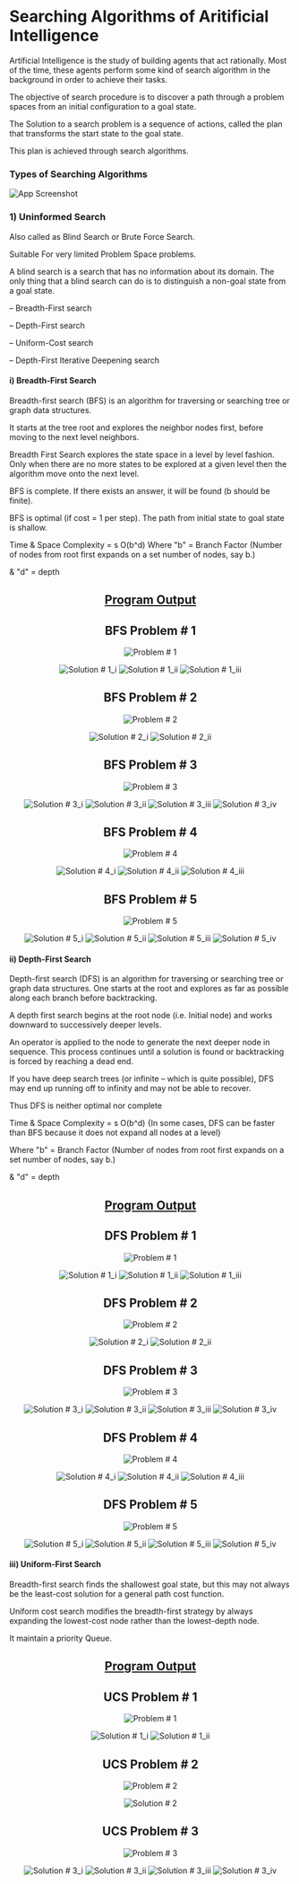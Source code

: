 
# Searching Algorithms of Aritificial Intelligence


Artificial Intelligence is the study of building agents that act rationally. Most of the time, these agents perform some kind of search algorithm in the background in order to achieve their tasks. 

The objective of search procedure is to discover a path through a problem
spaces from an initial configuration to a goal state.

The Solution to a search problem is a sequence of actions, called the plan that transforms the start state to the goal state.

This plan is achieved through search algorithms.
### Types of Searching Algorithms

![App Screenshot](https://cdncontribute.geeksforgeeks.org/wp-content/uploads/AI-algos-1-e1547043543151.png)


### 1) Uninformed Search

Also called as Blind Search or Brute Force Search.

Suitable For very limited Problem Space problems.

A blind search is a search that has no information about its domain. The only thing
that a blind search can do is to distinguish a non-goal state from a goal state.

– Breadth-First search

– Depth-First search

– Uniform-Cost search

– Depth-First Iterative Deepening search

#### i) Breadth-First Search

Breadth-first search (BFS) is an algorithm for traversing or searching tree or
graph data structures.

It starts at the tree root and explores the neighbor nodes first, before moving
to the next level neighbors.

Breadth First Search explores the state space in a level by level fashion. Only
when there are no more states to be explored at a given level then the
algorithm move onto the next level.

BFS is complete. If there exists an answer, it will be found (b should be finite).

BFS is optimal (if cost = 1 per step). The path from initial state to goal state
is shallow.

Time & Space Complexity = s O(b^d)
Where "b" = Branch Factor (Number of nodes from root first expands on a set number of nodes, say b.)

& "d" = depth

<h2 align="center"> <u> Program Output </u> </h2> 
 
<h2 align="center"> BFS Problem # 1</h2>
  
<p align = 'center'>
  <img src = "Screenshots/Problem_Screenshots/P_1.png" alt = "Problem # 1" >
</p>

<p align = 'center'>
  <img src = "Screenshots/Solution_Screenshots/BFS/BF_S_1_i.png" alt = "Solution # 1_i">
  <img src = "Screenshots/Solution_Screenshots/BFS/BF_S_1_ii.png" alt = "Solution # 1_ii">
  <img src = "Screenshots/Solution_Screenshots/BFS/BF_S_1_iii.png" alt = "Solution # 1_iii">
  
</p>

<h2 align="center"> BFS Problem # 2</h2>

<p align = 'center'>
  <img src = "Screenshots/Problem_Screenshots/P_2.png" alt = "Problem # 2" >
 </p>
 
 <p align = 'center'>
  <img src = "Screenshots/Solution_Screenshots/BFS/BF_S_2_i.png" alt = "Solution # 2_i" >
  <img src = "Screenshots/Solution_Screenshots/BFS/BF_S_2_ii.png" alt = "Solution # 2_ii" >
</p>

<h2 align="center"> BFS Problem # 3 </h2>

<p align = 'center'>
  <img src = "Screenshots/Problem_Screenshots/P_3.png" alt = "Problem # 3" >
 </p>
 
 <p align = 'center'>
  <img src = "Screenshots/Solution_Screenshots/BFS/BF_S_3_i.png" alt = "Solution # 3_i" >
  <img src = "Screenshots/Solution_Screenshots/BFS/BF_S_3_ii.png" alt = "Solution # 3_ii" >
  <img src = "Screenshots/Solution_Screenshots/BFS/BF_S_3_iii.png" alt = "Solution # 3_iii" >
  <img src = "Screenshots/Solution_Screenshots/BFS/BF_S_3_iv.png" alt = "Solution # 3_iv" >
</p>

<h2 align="center"> BFS Problem # 4 </h2>

<p align = 'center'>
  <img src = "Screenshots/Problem_Screenshots/P_4.png" alt = "Problem # 4" >
 </p>
 
 <p align = 'center'>
  <img src = "Screenshots/Solution_Screenshots/BFS/BF_S_4_i.png" alt = "Solution # 4_i" >
  <img src = "Screenshots/Solution_Screenshots/BFS/BF_S_4_ii.png" alt = "Solution # 4_ii" >
  <img src = "Screenshots/Solution_Screenshots/BFS/BF_S_4_iii.png" alt = "Solution # 4_iii" >
  
</p>

<h2 align="center"> BFS Problem # 5 </h2>

<p align = 'center'>
  <img src = "Screenshots/Problem_Screenshots/P_5.png" alt = "Problem # 5" >
 </p>
 
 <p align = 'center'>
  <img src = "Screenshots/Solution_Screenshots/BFS/BF_S_5_i.png" alt = "Solution # 5_i" >
  <img src = "Screenshots/Solution_Screenshots/BFS/BF_S_5_ii.png" alt = "Solution # 5_ii" >
  <img src = "Screenshots/Solution_Screenshots/BFS/BF_S_5_iii.png" alt = "Solution # 5_iii" >
  <img src = "Screenshots/Solution_Screenshots/BFS/BF_S_5_iv.png" alt = "Solution # 5_iv" >
 
</p>

#### ii) Depth-First Search

Depth-first search (DFS) is an algorithm for traversing or searching tree or
graph data structures. One starts at the root and explores as far as possible
along each branch before backtracking.

A depth first search begins at the root node (i.e. Initial node) and works
downward to successively deeper levels.

An operator is applied to the node to generate the next deeper node in
sequence. This process continues until a solution is found or backtracking is
forced by reaching a dead end.

If you have deep search trees (or infinite – which is quite possible), DFS may end up
running off to infinity and may not be able to recover.

Thus DFS is neither optimal nor complete

Time & Space Complexity = s O(b^d) {In some cases, DFS can be faster than BFS because it does not expand all nodes at a level}

Where "b" = Branch Factor (Number of nodes from root first expands on a set number of nodes, say b.)

& "d" = depth

<h2 align="center"> <u> Program Output </u> </h2> 
 
<h2 align="center"> DFS Problem # 1</h2>
  
<p align = 'center'>
  <img src = "Screenshots/Problem_Screenshots/P_1.png" alt = "Problem # 1" >
</p>

<p align = 'center'>
  <img src = "Screenshots/Solution_Screenshots/DFS/DF_S_1_i.png" alt = "Solution # 1_i">
  <img src = "Screenshots/Solution_Screenshots/DFS/DF_S_1_ii.png" alt = "Solution # 1_ii">
  <img src = "Screenshots/Solution_Screenshots/DFS/DF_S_1_iii.png" alt = "Solution # 1_iii">
  
</p>

<h2 align="center"> DFS Problem # 2</h2>
  
<p align = 'center'>
  <img src = "Screenshots/Problem_Screenshots/P_2.png" alt = "Problem # 2" >
</p>

<p align = 'center'>
  <img src = "Screenshots/Solution_Screenshots/DFS/DF_S_2_i.png" alt = "Solution # 2_i">
  <img src = "Screenshots/Solution_Screenshots/DFS/DF_S_2_ii.png" alt = "Solution # 2_ii">
</p>

</p>

<h2 align="center"> DFS Problem # 3</h2>
  
<p align = 'center'>
  <img src = "Screenshots/Problem_Screenshots/P_3.png" alt = "Problem # 3" >
</p>

<p align = 'center'>
  <img src = "Screenshots/Solution_Screenshots/DFS/DF_S_3_i.png" alt = "Solution # 3_i">
  <img src = "Screenshots/Solution_Screenshots/DFS/DF_S_3_ii.png" alt = "Solution # 3_ii">
  <img src = "Screenshots/Solution_Screenshots/DFS/DF_S_3_iii.png" alt = "Solution # 3_iii">
  <img src = "Screenshots/Solution_Screenshots/DFS/DF_S_3_iv.png" alt = "Solution # 3_iv">
</p>

<h2 align="center"> DFS Problem # 4</h2>
  
<p align = 'center'>
  <img src = "Screenshots/Problem_Screenshots/P_4.png" alt = "Problem # 4" >
</p>

<p align = 'center'>
  <img src = "Screenshots/Solution_Screenshots/DFS/DF_S_4_i.png" alt = "Solution # 4_i">
  <img src = "Screenshots/Solution_Screenshots/DFS/DF_S_4_ii.png" alt = "Solution # 4_ii">
  <img src = "Screenshots/Solution_Screenshots/DFS/DF_S_4_iii.png" alt = "Solution # 4_iii">
</p>

<h2 align="center"> DFS Problem # 5</h2>
  
<p align = 'center'>
  <img src = "Screenshots/Problem_Screenshots/P_5.png" alt = "Problem # 5" >
</p>

<p align = 'center'>
  <img src = "Screenshots/Solution_Screenshots/DFS/DF_S_5_i.png" alt = "Solution # 5_i">
  <img src = "Screenshots/Solution_Screenshots/DFS/DF_S_5_ii.png" alt = "Solution # 5_ii">
  <img src = "Screenshots/Solution_Screenshots/DFS/DF_S_5_iii.png" alt = "Solution # 5_iii">
  <img src = "Screenshots/Solution_Screenshots/DFS/DF_S_5_iv.png" alt = "Solution # 5_iv">
</p>

#### iii) Uniform-First Search

Breadth-first search finds the shallowest goal state, but this may not always be
the least-cost solution for a general path cost function.

Uniform cost search modifies the breadth-first strategy by always expanding
the lowest-cost node rather than the lowest-depth node.

It maintain a priority Queue.

<h2 align="center"> <u> Program Output </u> </h2> 
 
<h2 align="center"> UCS Problem # 1</h2>
  
<p align = 'center'>
  <img src = "Screenshots/Problem_Screenshots/U_P_1.png" alt = "Problem # 1" >
</p>

<p align = 'center'>
  <img src = "Screenshots/Solution_Screenshots/UCS/UCS_S_1_i.png" alt = "Solution # 1_i">
  <img src = "Screenshots/Solution_Screenshots/UCS/UCS_S_1_ii.png" alt = "Solution # 1_ii">
  
</p>

<h2 align="center"> UCS Problem # 2</h2>
  
<p align = 'center'>
  <img src = "Screenshots/Problem_Screenshots/U_P_2.png" alt = "Problem # 2" >
</p>

<p align = 'center'>
  <img src = "Screenshots/Solution_Screenshots/UCS/UCS_S_2_i.png" alt = "Solution # 2">
</p>

</p>

<h2 align="center"> UCS Problem # 3</h2>
  
<p align = 'center'>
  <img src = "Screenshots/Problem_Screenshots/U_P_2.png" alt = "Problem # 3" >
</p>

<p align = 'center'>
  <img src = "Screenshots/Solution_Screenshots/UCS/UCS_S_3_i.png" alt = "Solution # 3_i">
  <img src = "Screenshots/Solution_Screenshots/UCS/UCS_S_3_ii.png" alt = "Solution # 3_ii">
  <img src = "Screenshots/Solution_Screenshots/UCS/UCS_S_3_iii.png" alt = "Solution # 3_iii">
  <img src = "Screenshots/Solution_Screenshots/UCS/UCS_S_3_iv.png" alt = "Solution # 3_iv">
</p>




